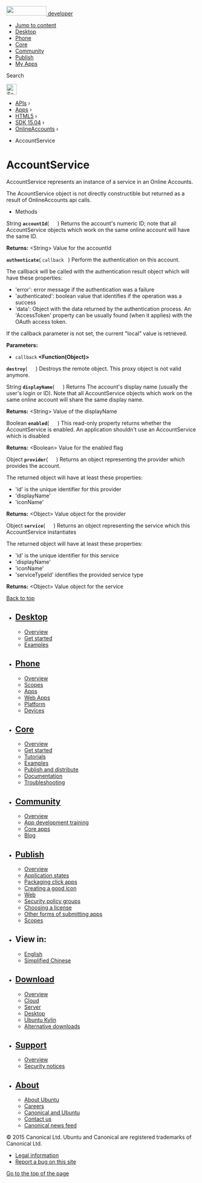 <a href="https://developer.ubuntu.com/" class="logo-ubuntu"><img src="https://developer.ubuntu.com/assets/sites/ubuntu/latest/u/img/logos/logo-ubuntu-orange.svg" width="106" height="25" /> <span>developer</span></a>

-   [Jump to content](index.html#main-content)
-   [Desktop](https://developer.ubuntu.com/en/desktop/)
-   [Phone](https://developer.ubuntu.com/en/phone/)
-   [Core](https://developer.ubuntu.com/core)
-   [Community](https://developer.ubuntu.com/en/community/)
-   [Publish](https://developer.ubuntu.com/en/publish/)
-   [My Apps](https://myapps.developer.ubuntu.com/)

Search

<img src="https://developer.ubuntu.com/assets/sites/ubuntu/latest/u/img/search-white.svg" alt="Search" height="28" />

-   [APIs](../../../../index.html) ›
-   [Apps](../../../index.html) ›
-   [HTML5](../../index.html) ›
-   [SDK 15.04](../index.html) ›
-   [OnlineAccounts](../OnlineAccounts/index.html) ›

<!-- -->

-   AccountService

AccountService
==============

AccountService represents an instance of a service in an Online Accounts.

The AcountService object is not directly constructible but returned as a result of OnlineAccounts api calls.

-   Methods

<span id="accountId"></span>
String **`accountId`**( `  ` )
Returns the account's numeric ID; note that all AccountService objects which work on the same online account will have the same ID.

**Returns:** &lt;String&gt;
Value for the accountId

<span id="authenticate"></span>
**`authenticate`**( `callback ` )
Perform the authentication on this account.

The callback will be called with the authentication result object which will have these properties:

-   'error': error message if the authentication was a failure
-   'authenticated': boolean value that identifies if the operation was a success
-   'data': Object with the data returned by the authentication process. An 'AccessToken' property can be usually found (when it applies) with the OAuth access token.

If the callback parameter is not set, the current "local" value is retrieved.

**Parameters:**
-   `callback` **&lt;Function(Object)&gt;**

<span id="destroy"></span>
**`destroy`**( `  ` )
Destroys the remote object. This proxy object is not valid anymore.

<span id="displayName"></span>
String **`displayName`**( `  ` )
Returns The account's display name (usually the user's login or ID). Note that all AccountService objects which work on the same online account will share the same display name.

**Returns:** &lt;String&gt;
Value of the displayName

<span id="enabled"></span>
Boolean **`enabled`**( `  ` )
This read-only property returns whether the AccountService is enabled. An application shouldn't use an AccountService which is disabled

**Returns:** &lt;Boolean&gt;
Value for the enabled flag

<span id="provider"></span>
Object **`provider`**( `  ` )
Returns an object representing the provider which provides the account.

The returned object will have at least these properties:

-   'id' is the unique identifier for this provider
-   'displayName'
-   'iconName'

**Returns:** &lt;Object&gt;
Value object for the provider

<span id="service"></span>
Object **`service`**( `  ` )
Returns an object representing the service which this AccountService instantiates

The returned object will have at least these properties:

-   'id' is the unique identifier for this service
-   'displayName'
-   'iconName'
-   'serviceTypeId' identifies the provided service type

**Returns:** &lt;Object&gt;
Value object for the service

[Back to top](index.html#)

-   [Desktop](https://developer.ubuntu.com/en/desktop/)
    ---------------------------------------------------

    -   [Overview](https://developer.ubuntu.com/en/desktop/)
    -   [Get started](http://snapcraft.io/?utm_source=developer.ubuntu.com&utm_medium=devportal&utm_term=snaps%20snapcraft%20desktop&utm_content=menu&utm_campaign=duc_snappers)
    -   [Examples](https://github.com/ubuntu/snappy-playpen)

-   [Phone](https://developer.ubuntu.com/en/phone/)
    -----------------------------------------------

    -   [Overview](https://developer.ubuntu.com/en/phone/)
    -   [Scopes](https://developer.ubuntu.com/en/phone/scopes/)
    -   [Apps](https://developer.ubuntu.com/en/phone/apps/)
    -   [Web Apps](https://developer.ubuntu.com/en/phone/web/)
    -   [Platform](https://developer.ubuntu.com/en/phone/platform/)
    -   [Devices](https://developer.ubuntu.com/en/phone/devices/)

-   [Core](https://developer.ubuntu.com/core)
    -----------------------------------------

    -   [Overview](https://developer.ubuntu.com/core)
    -   [Get started](https://developer.ubuntu.com/core/get-started)
    -   [Tutorials](https://developer.ubuntu.com/core/tutorials)
    -   [Examples](https://developer.ubuntu.com/core/examples)
    -   [Publish and distribute](https://developer.ubuntu.com/core/publish-and-distribute)
    -   [Documentation](https://developer.ubuntu.com/core/documentation)
    -   [Troubleshooting](https://developer.ubuntu.com/core/troubleshooting)

-   [Community](https://developer.ubuntu.com/en/community/)
    -------------------------------------------------------

    -   [Overview](https://developer.ubuntu.com/en/community/)
    -   [App development training](https://developer.ubuntu.com/en/community/training/)
    -   [Core apps](https://developer.ubuntu.com/en/community/core-apps/)
    -   [Blog](https://developer.ubuntu.com/en/community/blog/)

-   [Publish](https://developer.ubuntu.com/en/publish/)
    ---------------------------------------------------

    -   [Overview](https://developer.ubuntu.com/en/publish/)
    -   [Application states](https://developer.ubuntu.com/en/publish/application-states/)
    -   [Packaging click apps](https://developer.ubuntu.com/en/publish/packaging-click-apps/)
    -   [Creating a good icon](https://developer.ubuntu.com/en/publish/creating-a-good-icon/)
    -   [Web](https://developer.ubuntu.com/en/publish/web/)
    -   [Security policy groups](https://developer.ubuntu.com/en/publish/security-policy-groups/)
    -   [Choosing a license](https://developer.ubuntu.com/en/publish/choosing-a-license/)
    -   [Other forms of submitting apps](https://developer.ubuntu.com/en/publish/other-forms-of-submitting-apps/)
    -   [Scopes](https://developer.ubuntu.com/en/publish/scopes/)

-   View in:
    --------

    -   [English](index.html "Change to language: English")
    -   [Simplified Chinese](index.html "Change to language: Simplified Chinese")

-   [Download](http://ubuntu.com/download/)
    ---------------------------------------

    -   [Overview](http://ubuntu.com/download)
    -   [Cloud](http://ubuntu.com/download/cloud)
    -   [Server](http://ubuntu.com/download/server)
    -   [Desktop](http://ubuntu.com/download/desktop)
    -   [Ubuntu Kylin](http://ubuntu.com/download/ubuntu-kylin)
    -   [Alternative downloads](http://ubuntu.com/download/alternative-downloads)

-   [Support](http://ubuntu.com/support/)
    -------------------------------------

    -   [Overview](http://ubuntu.com/support)
    -   [Security notices](http://www.ubuntu.com/usn/)

-   [About](http://ubuntu.com/about/)
    ---------------------------------

    -   [About Ubuntu](http://ubuntu.com/about/about-ubuntu)
    -   [Careers](http://www.canonical.com/careers)
    -   [Canonical and Ubuntu](http://ubuntu.com/about/canonical-and-ubuntu)
    -   [Contact us](http://ubuntu.com/about/contact-us)
    -   [Canonical news feed](http://insights.ubuntu.com/feed/)

© 2015 Canonical Ltd. Ubuntu and Canonical are registered trademarks of Canonical Ltd.

-   [Legal information](http://www.ubuntu.com/legal)
-   [Report a bug on this site](https://bugs.launchpad.net/developer-ubuntu-com/)

<span class="accessibility-aid">[Go to the top of the page](index.html#)</span>
